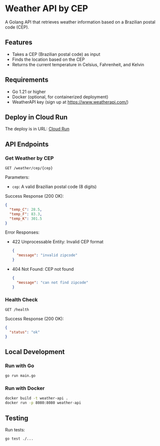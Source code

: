 # Weather API by CEP

A Golang API that retrieves weather information based on a Brazilian postal code (CEP).

## Features

- Takes a CEP (Brazilian postal code) as input
- Finds the location based on the CEP
- Returns the current temperature in Celsius, Fahrenheit, and Kelvin

## Requirements

- Go 1.21 or higher
- Docker (optional, for containerized deployment)
- WeatherAPI key (sign up at https://www.weatherapi.com/)

## Deploy in Cloud Run

The deploy is in URL: [Cloud Run](https://cloudrun-goexpert-yfup7er4ma-uc.a.run.app/weather/cep/08540130)

## API Endpoints

### Get Weather by CEP

```
GET /weather/cep/{cep}
```

Parameters:
- `cep`: A valid Brazilian postal code (8 digits)

Success Response (200 OK):
```json
{
  "temp_C": 28.5,
  "temp_F": 83.3,
  "temp_K": 301.5
}
```

Error Responses:
- 422 Unprocessable Entity: Invalid CEP format
  ```json
  {
    "message": "invalid zipcode"
  }
  ```
- 404 Not Found: CEP not found
  ```json
  {
    "message": "can not find zipcode"
  }
  ```

### Health Check

```
GET /health
```

Success Response (200 OK):
```json
{
  "status": "ok"
}
```

## Local Development

### Run with Go

```bash
go run main.go
```

### Run with Docker

```bash
docker build -t weather-api .
docker run -p 8080:8080 weather-api
```

## Testing

Run tests:
```bash
go test ./...
``` 